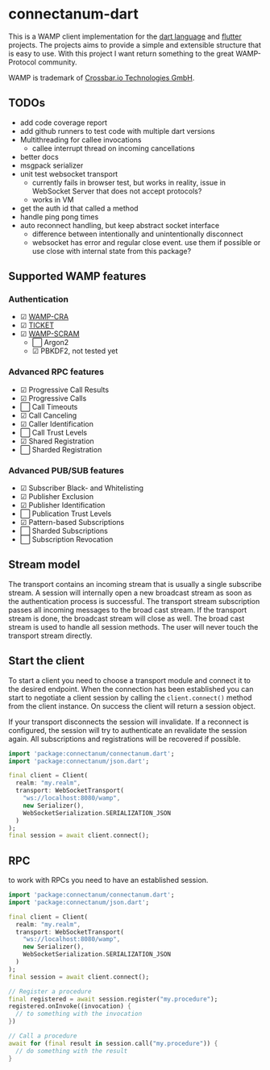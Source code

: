 # connectanum-dart

This is a WAMP client implementation for the [dart language](https://dart.dev/) and [flutter](https://flutter.dev/) projects. 
The projects aims to provide a simple and extensible structure that is easy to use.
With this project I want return something to the great WAMP-Protocol community.

WAMP is trademark of [Crossbar.io Technologies GmbH](https://crossbario.com/).

## TODOs

- add code coverage report
- add github runners to test code with multiple dart versions
- Multithreading for callee invocations
    - callee interrupt thread on incoming cancellations
- better docs
- msgpack serializer
- unit test websocket transport
    - currently fails in browser test, but works in reality, issue in WebSocket Server that does not accept protocols?
    - works in VM
- get the auth id that called a method
- handle ping pong times
- auto reconnect handling, but keep abstract socket interface
    - difference between intentionally and unintentionally disconnect
    - websocket has error and regular close event. 
      use them if possible or use close with internal state from this package?

## Supported WAMP features

### Authentication

- ☑ [WAMP-CRA](https://wamp-proto.org/_static/gen/wamp_latest.html#wampcra)
- ☑ [TICKET](https://wamp-proto.org/_static/gen/wamp_latest.html#ticketauth)
- ☑ [WAMP-SCRAM](https://wamp-proto.org/_static/gen/wamp_latest.html#wamp-scram)
    - ⬜ Argon2
    - ☑ PBKDF2, not tested yet

### Advanced RPC features

- ☑ Progressive Call Results
- ☑ Progressive Calls
- ⬜ Call Timeouts
- ☑ Call Canceling
- ☑ Caller Identification
- ⬜ Call Trust Levels
- ☑ Shared Registration
- ⬜ Sharded Registration

### Advanced PUB/SUB features

- ☑ Subscriber Black- and Whitelisting
- ☑ Publisher Exclusion
- ☑ Publisher Identification
- ⬜ Publication Trust Levels
- ☑ Pattern-based Subscriptions
- ⬜ Sharded Subscriptions
- ⬜ Subscription Revocation

## Stream model

The transport contains an incoming stream that is usually a single subscribe stream. A session will internally
open a new broadcast stream as soon as the authentication process is successful. The transport stream subscription
passes all incoming messages to the broad cast stream. If the transport stream is done, the broadcast stream will close
as well. The broad cast stream is used to handle all session methods. The user will never touch the transport stream
directly.

## Start the client

To start a client you need to choose a transport module and connect it to the desired endpoint.
When the connection has been established you can start to negotiate a client session by calling
the `client.connect()` method from the client instance. On success the client will return a
session object.

If your transport disconnects the session will invalidate. If a reconnect is configured, the session
will try to authenticate an revalidate the session again. All subscriptions and registrations will
be recovered if possible.

```dart
import 'package:connectanum/connectanum.dart';
import 'package:connectanum/json.dart';

final client = Client(
  realm: "my.realm",
  transport: WebSocketTransport(
    "ws://localhost:8080/wamp",
    new Serializer(),
    WebSocketSerialization.SERIALIZATION_JSON
  )
);
final session = await client.connect();
```

## RPC

to work with RPCs you need to have an established session. 

```dart
import 'package:connectanum/connectanum.dart';
import 'package:connectanum/json.dart';

final client = Client(
  realm: "my.realm",
  transport: WebSocketTransport(
    "ws://localhost:8080/wamp",
    new Serializer(),
    WebSocketSerialization.SERIALIZATION_JSON
  )
);
final session = await client.connect();

// Register a procedure
final registered = await session.register("my.procedure");
registered.onInvoke((invocation) {
  // to something with the invocation
})

// Call a procedure
await for (final result in session.call("my.procedure")) {
  // do something with the result
}
```
